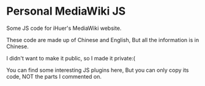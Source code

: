 # Personal MediaWiki JS
Some JS code for iHuer's MediaWiki website.

These code are made up of Chinese and English, But all the information is in Chinese.

I didn't want to make it public, so I made it private:(

You can find some interesting JS plugins here, But you can only copy its code, NOT the parts I commented on.
